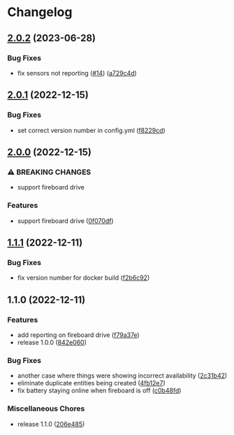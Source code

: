 # Changelog

## [2.0.2](https://github.com/gordlea/fireboard2mqtt/compare/v2.0.1...v2.0.2) (2023-06-28)


### Bug Fixes

* fix sensors not reporting ([#14](https://github.com/gordlea/fireboard2mqtt/issues/14)) ([a729c4d](https://github.com/gordlea/fireboard2mqtt/commit/a729c4d905ddc1e62d7acd8ce0af3e37ac34a1e6))

## [2.0.1](https://github.com/gordlea/fireboard2mqtt/compare/v2.0.0...v2.0.1) (2022-12-15)


### Bug Fixes

* set correct version number in config.yml ([f8229cd](https://github.com/gordlea/fireboard2mqtt/commit/f8229cd02a49a594d87f6f4585a13960e2e25a9c))

## [2.0.0](https://github.com/gordlea/fireboard2mqtt/compare/v1.1.1...v2.0.0) (2022-12-15)


### ⚠ BREAKING CHANGES

* support fireboard drive

### Features

* support fireboard drive ([0f070df](https://github.com/gordlea/fireboard2mqtt/commit/0f070df5286a5b84cd5d696092dd45d59fa07191))

## [1.1.1](https://github.com/gordlea/fireboard2mqtt/compare/v1.1.0...v1.1.1) (2022-12-11)


### Bug Fixes

* fix version number for docker build ([f2b6c92](https://github.com/gordlea/fireboard2mqtt/commit/f2b6c92260b4c73f34218fe75015d7adf190e2a9))

## 1.1.0 (2022-12-11)


### Features

* add reporting on fireboard drive ([f79a37e](https://github.com/gordlea/fireboard2mqtt/commit/f79a37efcfd40b631762e2fc4706c62a623a2528))
* release 1.0.0 ([842e060](https://github.com/gordlea/fireboard2mqtt/commit/842e060dde563064bb6232b3fb3a6c64c1549781))


### Bug Fixes

* another case where things were showing incorrect availability ([2c31b42](https://github.com/gordlea/fireboard2mqtt/commit/2c31b425050d45e2be855eeb95021a8e30179929))
* eliminate duplicate entities being created ([4fb12e7](https://github.com/gordlea/fireboard2mqtt/commit/4fb12e77c83a885e2786e57f564b1ec1c6c25973))
* fix battery staying online when fireboard is off ([c0b48fd](https://github.com/gordlea/fireboard2mqtt/commit/c0b48fd6bb5c671797c3aa81e761af9c8ea296f4))


### Miscellaneous Chores

* release 1.1.0 ([206e485](https://github.com/gordlea/fireboard2mqtt/commit/206e4859d5835a7616c7a11f64380aa05498ea97))
